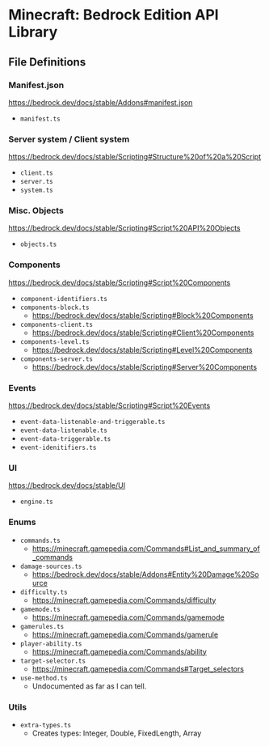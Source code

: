 # Minecraft: Bedrock Edition API Library

## File Definitions

### Manifest.json

https://bedrock.dev/docs/stable/Addons#manifest.json

- `manifest.ts`

### Server system / Client system

https://bedrock.dev/docs/stable/Scripting#Structure%20of%20a%20Script

- `client.ts`
- `server.ts`
- `system.ts`

### Misc. Objects

https://bedrock.dev/docs/stable/Scripting#Script%20API%20Objects

- `objects.ts`

### Components

https://bedrock.dev/docs/stable/Scripting#Script%20Components

- `component-identifiers.ts`
- `components-block.ts`
  - https://bedrock.dev/docs/stable/Scripting#Block%20Components
- `components-client.ts`
  - https://bedrock.dev/docs/stable/Scripting#Client%20Components
- `components-level.ts`
  - https://bedrock.dev/docs/stable/Scripting#Level%20Components
- `components-server.ts`
  - https://bedrock.dev/docs/stable/Scripting#Server%20Components

### Events

https://bedrock.dev/docs/stable/Scripting#Script%20Events

- `event-data-listenable-and-triggerable.ts`
- `event-data-listenable.ts`
- `event-data-triggerable.ts`
- `event-idenitifiers.ts`

### UI

https://bedrock.dev/docs/stable/UI

- `engine.ts`

### Enums

- `commands.ts`
  - https://minecraft.gamepedia.com/Commands#List_and_summary_of_commands
- `damage-sources.ts`
  - https://bedrock.dev/docs/stable/Addons#Entity%20Damage%20Source
- `difficulty.ts`
  - https://minecraft.gamepedia.com/Commands/difficulty
- `gamemode.ts`
  - https://minecraft.gamepedia.com/Commands/gamemode
- `gamerules.ts`
  - https://minecraft.gamepedia.com/Commands/gamerule
- `player-ability.ts`
  - https://minecraft.gamepedia.com/Commands/ability
- `target-selector.ts`
  - https://minecraft.gamepedia.com/Commands#Target_selectors
- `use-method.ts`
  - Undocumented as far as I can tell.

### Utils

- `extra-types.ts`
  - Creates types: Integer, Double, FixedLength, Array
